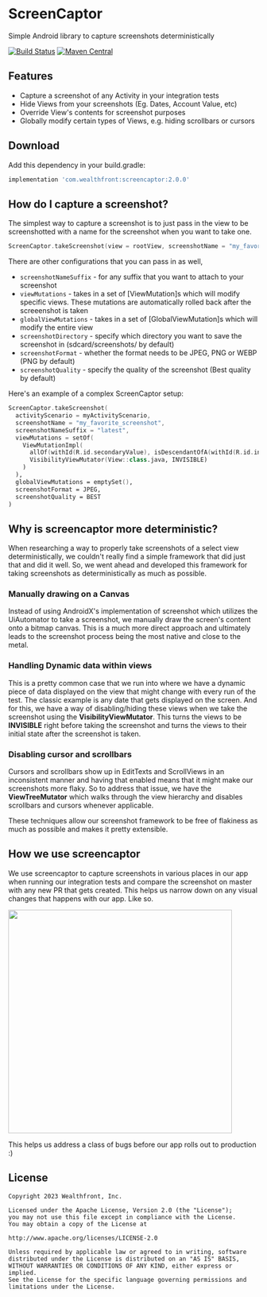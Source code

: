 # ScreenCaptor
Simple Android library to capture screenshots deterministically

[![Build Status](https://travis-ci.org/wealthfront/screencaptor.svg?branch=master)](https://travis-ci.org/wealthfront/screencaptor)
[![Maven Central](https://maven-badges.herokuapp.com/maven-central/com.wealthfront/screencaptor/badge.svg)](https://maven-badges.herokuapp.com/maven-central/com.wealthfront/screencaptor)

## Features
* Capture a screenshot of any Activity in your integration tests
* Hide Views from your screenshots (Eg. Dates, Account Value, etc)
* Override View's contents for screenshot purposes
* Globally modify certain types of Views, e.g. hiding scrollbars or cursors

## Download

Add this dependency in your build.gradle:

```groovy
implementation 'com.wealthfront:screencaptor:2.0.0'
```

## How do I capture a screenshot?
The simplest way to capture a screenshot is to just pass in the view to be screenshotted with a name for the screenshot when you want to take one.
```kotlin
ScreenCaptor.takeScreenshot(view = rootView, screenshotName = "my_favorite_screenshot")
```

There are other configurations that you can pass in as well,

* `screenshotNameSuffix` - for any suffix that you want to attach to your screenshot
* `viewMutations` - takes in a set of [ViewMutation]s which will modify specific views. These mutations are automatically rolled back after the screeenshot is taken
* `globalViewMutations` - takes in a set of [GlobalViewMutation]s which will modify the entire view
* `screenshotDirectory` - specify which directory you want to save the screenshot in (sdcard/screenshots/ by default)
* `screenshotFormat` - whether the format needs to be JPEG, PNG or WEBP (PNG by default)
* `screenshotQuality` - specify the quality of the screenshot (Best quality by default)

Here's an example of a complex ScreenCaptor setup:

```kotlin
ScreenCaptor.takeScreenshot(
  activityScenario = myActivityScenario,
  screenshotName = "my_favorite_screenshot",
  screenshotNameSuffix = "latest",
  viewMutations = setOf(
    ViewMutationImpl(
      allOf(withId(R.id.secondaryValue), isDescendantOfA(withId(R.id.infoCard))),
      VisibilityViewMutator(View::class.java, INVISIBLE)
    )
  ), 
  globalViewMutations = emptySet(),
  screenshotFormat = JPEG,
  screenshotQuality = BEST
)
```

## Why is screencaptor more deterministic?
When researching a way to properly take screenshots of a select view deterministically, we couldn't really find a simple framework that did just that and did it well. So, we went ahead and developed this framework for taking screenshots as deterministically as much as possible.

### Manually drawing on a Canvas

Instead of using AndroidX's implementation of screenshot which utilizes the UiAutomator to take a screenshot, we manually draw the screen's content onto a bitmap canvas. This is a much more direct approach and ultimately leads to the screenshot process being the most native and close to the metal.

### Handling Dynamic data within views

This is a pretty common case that we run into where we have a dynamic piece of data displayed on the view that might change with every run of the test. The classic example is any date that gets displayed on the screen. And for this, we have a way of disabling/hiding these views when we take the screenshot using the **VisibilityViewMutator**. This turns the views to be  **INVISIBLE** right before taking the screenshot and turns the views to their initial state after the screenshot is taken.

### Disabling cursor and scrollbars

Cursors and scrollbars show up in EditTexts and ScrollViews in an inconsistent manner and having that enabled means that it might make our screenshots more flaky. So to address that issue, we have the  **ViewTreeMutator** which walks through the view hierarchy and disables scrollbars and cursors whenever applicable.

These techniques allow our screenshot framework to be free of flakiness as much as possible and makes it pretty extensible.

## How we use screencaptor
We use screencaptor to capture screenshots in various places in our app when running our integration tests and compare the screenshot on master with any new PR that gets created. This helps us narrow down on any visual changes that happens with our app. Like so.

<img src="/.github/mismatch.png" width="450"/>

This helps us address a class of bugs before our app rolls out to production :)

## License
```
Copyright 2023 Wealthfront, Inc.

Licensed under the Apache License, Version 2.0 (the "License");
you may not use this file except in compliance with the License.
You may obtain a copy of the License at

http://www.apache.org/licenses/LICENSE-2.0

Unless required by applicable law or agreed to in writing, software
distributed under the License is distributed on an "AS IS" BASIS,
WITHOUT WARRANTIES OR CONDITIONS OF ANY KIND, either express or implied.
See the License for the specific language governing permissions and
limitations under the License.
```
